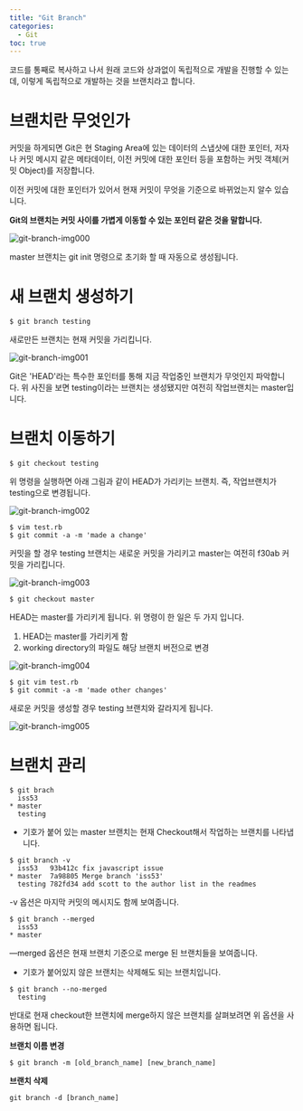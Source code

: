 ```yaml
---
title: "Git Branch"
categories: 
  - Git
toc: true
---
```


코드를 통째로 복사하고 나서 원래 코드와 상과없이 독립적으로 개발을 진행할 수 있는데, 이렇게 독립적으로 개발하는 것을 브랜치라고 합니다.

# 브랜치란 무엇인가

커밋을 하게되면 Git은 현 Staging Area에 있는 데이터의 스냅샷에 대한 포인터, 저자나 커밋 메시지 같은 메타데이터, 이전 커밋에 대한 포인터 등을 포함하는 커밋 객체(커밋 Object)를 저장합니다.

이전 커밋에 대한 포인터가 있어서 현재 커밋이 무엇을 기준으로 바뀌었는지 알수 있습니다.

**Git의 브랜치는 커밋 사이를 가볍게 이동할 수 있는 포인터 같은 것을 말합니다.**



![git-branch-img000]({{site.url}}/assets/images/git-branch-img000.png)

master 브랜치는 git init 명령으로 초기화 할 때 자동으로 생성됩니다.

# 새 브랜치 생성하기

```
$ git branch testing
```

새로만든 브랜치는 현재 커밋을 가리킵니다.

![git-branch-img001]({{site.url}}/assets/images/git-branch-img001.png)

Git은 'HEAD'라는 특수한 포인터를 통해 지금 작업중인 브랜치가 무엇인지 파악합니다.
위 사진을 보면 testing이라는 브랜치는 생성됐지만 여전히 작업브랜치는 master입니다.

# 브랜치 이동하기

```
$ git checkout testing
```

위 명령을 실행하면 아래 그림과 같이 HEAD가 가리키는 브랜치. 즉, 작업브랜치가 testing으로 변경됩니다.

![git-branch-img002]({{site.url}}/assets/images/git-branch-img002.png)

```
$ vim test.rb
$ git commit -a -m 'made a change'
```
커밋을 할 경우 testing 브랜치는 새로운 커밋을 가리키고
master는 여전히 f30ab 커밋을 가리킵니다.


![git-branch-img003]({{site.url}}/assets/images/git-branch-img003.png)

```
$ git checkout master
```

HEAD는 master를 가리키게 됩니다.
위 명령이 한 일은 두 가지 입니다.
1. HEAD는 master를 가리키게 함
2. working directory의 파일도 해당 브랜치 버전으로 변경

![git-branch-img004]({{site.url}}/assets/images/git-branch-img004.png)

```
$ git vim test.rb
$ git commit -a -m 'made other changes'
```

새로운 커밋을 생성할 경우 testing 브랜치와 갈라지게 됩니다.

![git-branch-img005]({{site.url}}/assets/images/git-branch-img005.png)

# 브랜치 관리

```
$ git brach
  iss53
* master
  testing
```

* 기호가 붙어 있는 master 브랜치는 현재 Checkout해서 작업하는 브랜치를 나타냅니다.

```
$ git branch -v
  iss53   93b412c fix javascript issue
* master  7a98805 Merge branch 'iss53'
  testing 782fd34 add scott to the author list in the readmes
```

-v 옵션은 마지막 커밋의 메시지도 함께 보여줍니다.

```
$ git branch --merged
  iss53
* master
```

—merged 옵션은 현재 브랜치 기준으로 merge 된 브랜치들을 보여줍니다.
* 기호가 붙어있지 않은 브랜치는 삭제해도 되는 브랜치입니다.

```
$ git branch --no-merged
  testing
```

반대로 현재 checkout한 브랜치에 merge하지 않은 브랜치를 살펴보려면 위 옵션을 사용하면 됩니다.

**브랜치 이름 변경**
```
$ git branch -m [old_branch_name] [new_branch_name]
```

**브랜치 삭제**
```
git branch -d [branch_name]
```